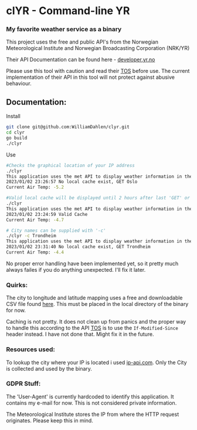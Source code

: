 # clYR - Command-line YR
### My favorite weather service as a binary

This project uses the free and public API's from the Norwegian Meteorological Institute and Norwegian Broadcasting Corporation (NRK/YR)

Their API Documentation can be found here - [developer.yr.no](https://developer.yr.no/)  

Please use this tool with caution and read their [TOS](https://developer.yr.no/doc/TermsOfService/) before use. The current implementation of their API in this tool will not protect against abusive behaviour.

## Documentation:

Install
```bash
git clone git@github.com:WilliamDahlen/clyr.git
cd clyr
go build
./clyr
```

Use
```bash
#Checks the graphical location of your IP address
./clyr
This application uses the met API to display weather information in the terminal.
2023/01/02 23:26:57 No local cache exist, GET Oslo
Current Air Temp: -5.2

#Valid local cache will be displayed until 2 hours after last 'GET' or if the 'Last Modified is older then the timeseries data'
./clyr 
This application uses the met API to display weather information in the terminal.
2023/01/02 23:24:59 Valid Cache 
Current Air Temp: -4.7

# City names can be supplied with '-c'
./clyr -c Trondheim
This application uses the met API to display weather information in the terminal.
2023/01/02 23:31:40 No local cache exist, GET Trondheim
Current Air Temp: -4.4

```
No proper error handling have been implemented yet, so it pretty much always failes if you do anything unexpected. I'll fix it later.

### Quirks:

The city to longitude and latitude mapping uses a free and downloadable CSV file found [here](https://simplemaps.com/data/world-cities). This must be placed in the local directory of the binary for now.

Caching is not pretty. It does not clean up from panics and the proper way to handle this according to the API [TOS](https://developer.yr.no/doc/TermsOfService/) is to use the `If-Modified-Since` header instead. I have not done that. Might fix it in the future.

### Resources used:

To lookup the city where your IP is located i used [ip-api.com](https://ip-api.com/docs/api). Only the City is collected and used by the binary.


### GDPR Stuff:

The 'User-Agent' is currently hardcoded to identify this application. It contains my e-mail for now. This is not considered private information.

The Meteorological Institute stores the IP from where the HTTP request originates. Please keep this in mind.
